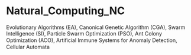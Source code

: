 # Natural_Computing_NC
Evolutionary Algorithms (EA), Canonical Genetic Algorithm (CGA), Swarm Intelligence (SI), Particle Swarm Optimization (PSO), Ant Colony Optimization (ACO), Artiﬁcial Immune Systems for Anomaly Detection, Cellular Automata
